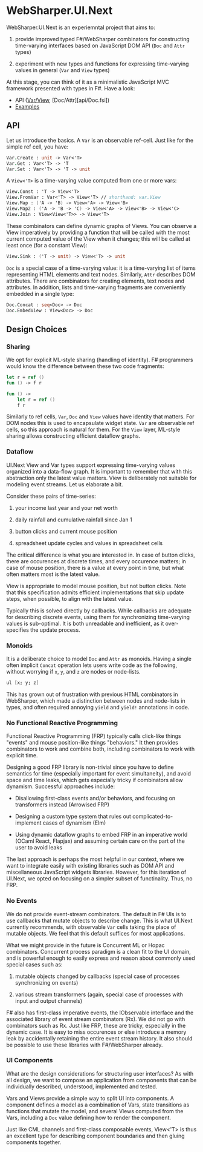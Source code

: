 # WebSharper.UI.Next

WebSharper.UI.Next is an experiemntal project that aims to:

1. provide improved typed F#/WebSharper combinators for constructing
   time-varying interfaces based on JavaScript DOM API (`Doc` and
   `Attr` types)

2. experiment with new types and functions for expressing time-varying
   values in general (`Var` and `View` types)

At this stage, you can think of it as a minimalistic JavaScript MVC
framework presented with types in F#.  Have a look:

* API ([Var/View](api/Reactive.fsi), [Doc/Attr][api/Doc.fsi])
* [Examples](http://intellifactory.github.io/websharper.ui.next/)

## API 

Let us introduce the basics. A `Var` is an observable ref-cell.  Just
like for the simple ref cell, you have:

```fsharp
Var.Create : unit -> Var<'T>
Var.Get : Var<'T> -> 'T
Var.Set : Var<'T> -> 'T -> unit
```

A `View<'T>` is a time-varying value computed from one or more vars:

```fsharp
View.Const : 'T -> View<'T>
View.FromVar : Var<'T> -> View<'T> // shorthand: var.View
View.Map : ('A -> 'B) -> View<'A> -> View<'B>
View.Map2 : ('A -> 'B -> 'C) -> View<'A> -> View<'B> -> View<'C>
View.Join : View<View<'T>> -> View<'T>
```

These combinators can define dynamic graphs of Views.  You can observe
a View imperatively by providing a function that will be called with
the most current computed value of the View when it changes; this will
be called at least once (for a constant View):

```fsharp
View.Sink : ('T -> unit) -> View<'T> -> unit
```

`Doc` is a special case of a time-varying value: it is a time-varying
list of items representing HTML elements and text nodes. Similarly,
`Attr` describes DOM attributes.  There are combinators for creating
elements, text nodes and attributes.  In addition, lists and
time-varying fragments are conveniently embedded in a single type:

```fsharp
Doc.Concat : seq<Doc> -> Doc
Doc.EmbedView : View<Doc> -> Doc
```

## Design Choices

### Sharing

We opt for explicit ML-style sharing (handling of identity).  F#
programmers would know the difference between these two code
fragments:

```fsharp
let r = ref ()
fun () -> f r

fun () ->
    let r = ref ()
    f r
```

Similarly to ref cells, `Var`, `Doc` and `View` values have identity
that matters.  For DOM nodes this is used to encapsulate widget state.
`Var` are observable ref cells, so this approach is natural for them.
For the `View` layer, ML-style sharing allows constructing efficient
dataflow graphs.

### Dataflow

UI.Next View and Var types support expressing time-varying values
organized into a data-flow graph.  It is important to remember that
with this abstraction only the latest value matters.  View is
deliberately not suitable for modeling event streams.  Let us
elaborate a bit.

Consider these pairs of time-series:

1. your income last year and your net worth

2. daily rainfall and cumulative rainfall since Jan 1

3. button clicks and current mouse position

4. spreadsheet update cycles and values in spreadsheet cells

The critical difference is what you are interested in.  In case of
button clicks, there are occurences at discrete times, and every
occurence matters; in case of mouse position, there is a value at
every point in time, but what often matters most is the latest value.

View is appropriate to model mouse position, but not button clicks.
Note that this specification admits efficient implementations that
skip update steps, when possible, to align with the latest value.

Typically this is solved directly by callbacks.  While callbacks are
adequate for describing discrete events, using them for synchronizing
time-varying values is sub-optimal.  It is both unreadable and
inefficient, as it over-specifies the update process.

### Monoids

It is a deliberate choice to model `Doc` and `Attr` as monoids.
Having a single often implicit `Concat` operation lets users write
code as the following, without worrying if `x`, `y`, and `z` are nodes
or node-lists.

```fsharp
ul [x; y; z]
```

This has grown out of frustration with previous HTML combinators in
WebSharper, which made a distinction between nodes and node-lists in
types, and often required annoying `yield` and `yield!` annotations in
code.

### No Functional Reactive Programming

Functional Reactive Programming (FRP) typically calls click-like
things "events" and mouse position-like things "behaviors."  It then
provides combinators to work and combine both, including combinators
to work with explicit time.

Designing a good FRP library is non-trivial since you have to define
semantics for time (especially important for event simultaneity), and
avoid space and time leaks, which gets especially tricky if
combinators allow dynamism.  Successful approaches include:

* Disallowing first-class events and/or behaviors, and focusing on
  transformers instead (Arrowised FRP)

* Designing a custom type system that rules out
  complicated-to-implement cases of dynamism (Elm)

* Using dynamic dataflow graphs to embed FRP in an imperative world
  (OCaml React, Flapjax) and assuming certain care on the part of the
  user to avoid leaks

The last approach is perhaps the most helpful in our context, where we
want to integrate easily with existing libraries such as DOM API and
miscellaneous JavaScript widgets libraries.  However, for this
iteration of UI.Next, we opted on focusing on a simpler subset of
functinality.  Thus, no FRP.

### No Events

We do not provide event-stream combinators.  The default in F# UIs is
to use callbacks that mutate objects to describe change.  This is what
UI.Next currently recommends, with observable `Var` cells taking the
place of mutable objects.  We feel that this default suffices for most
applications.

What we might provide in the future is Concurrent ML or Hopac
combinators.  Concurrent process paradigm is a clean fit to the UI
domain, and is powerful enough to easily express and reason about
commonly used special cases such as:

1. mutable objects changed by callbacks (special case of processes
   synchronizing on events)

2. various stream transformers (again, special case of processes with
   input and output channels)

F# also has first-class imperative events, the IObservable interface
and the associated library of event stream combinators (Rx).  We did
not go with combinators such as Rx.  Just like FRP, these are tricky,
especially in the dynamic case.  It is easy to miss occurences or else
introduce a memory leak by accidentally retaining the entire event
stream history.  It also should be possible to use these libraries
with F#/WebSharper already.

### UI Components

What are the design considerations for structuring user interfaces?
As with all design, we want to compose an application from components
that can be individually described, understood, implemented and
tested.

Vars and Views provide a simple way to split UI into components.  A
component defines a model as a combination of Vars, state transitions
as functions that mutate the model, and several Views computed from
the Vars, including a `Doc` value defining how to render the
component.

Just like CML channels and first-class composable events, View<'T> is
thus an excellent type for describing component boundaries and then
gluing components together.
